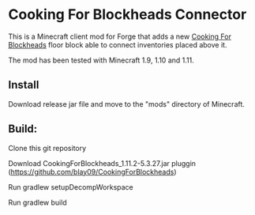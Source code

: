# Cooking For Blockheads Connector

This is a Minecraft client mod for Forge that adds a new [Cooking For Blockheads](https://github.com/blay09/CookingForBlockheads) floor block able to connect inventories placed above it.

The mod has been tested with Minecraft 1.9, 1.10 and 1.11.

## Install
Download release jar file and move to the "mods" directory of Minecraft.

## Build:

Clone this git repository

Download CookingForBlockheads_1.11.2-5.3.27.jar pluggin (https://github.com/blay09/CookingForBlockheads)

Run gradlew setupDecompWorkspace

Run gradlew build


